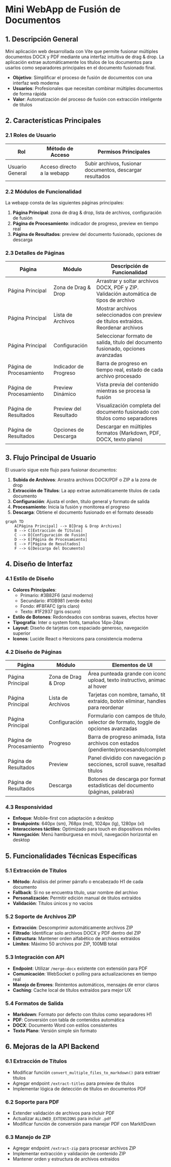 # Mini WebApp de Fusión de Documentos

## 1. Descripción General

Mini aplicación web desarrollada con Vite que permite fusionar múltiples documentos DOCX y PDF mediante una interfaz intuitiva de drag & drop. La aplicación extrae automáticamente los títulos de los documentos para usarlos como separadores principales en el documento fusionado final.

- **Objetivo**: Simplificar el proceso de fusión de documentos con una interfaz web moderna
- **Usuarios**: Profesionales que necesitan combinar múltiples documentos de forma rápida
- **Valor**: Automatización del proceso de fusión con extracción inteligente de títulos

## 2. Características Principales

### 2.1 Roles de Usuario

| Rol | Método de Acceso | Permisos Principales |
|-----|------------------|----------------------|
| Usuario General | Acceso directo a la webapp | Subir archivos, fusionar documentos, descargar resultados |

### 2.2 Módulos de Funcionalidad

La webapp consta de las siguientes páginas principales:

1. **Página Principal**: zona de drag & drop, lista de archivos, configuración de fusión
2. **Página de Procesamiento**: indicador de progreso, preview en tiempo real
3. **Página de Resultados**: preview del documento fusionado, opciones de descarga

### 2.3 Detalles de Páginas

| Página | Módulo | Descripción de Funcionalidad |
|--------|--------|------------------------------|
| Página Principal | Zona de Drag & Drop | Arrastrar y soltar archivos DOCX, PDF y ZIP. Validación automática de tipos de archivo |
| Página Principal | Lista de Archivos | Mostrar archivos seleccionados con preview de títulos extraídos. Reordenar archivos |
| Página Principal | Configuración | Seleccionar formato de salida, título del documento fusionado, opciones avanzadas |
| Página de Procesamiento | Indicador de Progreso | Barra de progreso en tiempo real, estado de cada archivo procesado |
| Página de Procesamiento | Preview Dinámico | Vista previa del contenido mientras se procesa la fusión |
| Página de Resultados | Preview del Resultado | Visualización completa del documento fusionado con títulos como separadores |
| Página de Resultados | Opciones de Descarga | Descargar en múltiples formatos (Markdown, PDF, DOCX, texto plano) |

## 3. Flujo Principal de Usuario

El usuario sigue este flujo para fusionar documentos:

1. **Subida de Archivos**: Arrastra archivos DOCX/PDF o ZIP a la zona de drop
2. **Extracción de Títulos**: La app extrae automáticamente títulos de cada documento
3. **Configuración**: Ajusta el orden, título general y formato de salida
4. **Procesamiento**: Inicia la fusión y monitorea el progreso
5. **Descarga**: Obtiene el documento fusionado en el formato deseado

```mermaid
graph TD
    A[Página Principal] --> B[Drag & Drop Archivos]
    B --> C[Extracción de Títulos]
    C --> D[Configuración de Fusión]
    D --> E[Página de Procesamiento]
    E --> F[Página de Resultados]
    F --> G[Descarga del Documento]
```

## 4. Diseño de Interfaz

### 4.1 Estilo de Diseño

- **Colores Principales**: 
  - Primario: #3B82F6 (azul moderno)
  - Secundario: #10B981 (verde éxito)
  - Fondo: #F8FAFC (gris claro)
  - Texto: #1F2937 (gris oscuro)
- **Estilo de Botones**: Redondeados con sombras suaves, efectos hover
- **Tipografía**: Inter o system fonts, tamaños 14px-24px
- **Layout**: Diseño de tarjetas con espaciado generoso, navegación superior
- **Iconos**: Lucide React o Heroicons para consistencia moderna

### 4.2 Diseño de Páginas

| Página | Módulo | Elementos de UI |
|--------|--------|----------------|
| Página Principal | Zona de Drag & Drop | Área punteada grande con icono de upload, texto instructivo, animación al hover |
| Página Principal | Lista de Archivos | Tarjetas con nombre, tamaño, título extraído, botón eliminar, handles para reordenar |
| Página Principal | Configuración | Formulario con campos de título, selector de formato, toggle de opciones avanzadas |
| Página de Procesamiento | Progreso | Barra de progreso animada, lista de archivos con estados (pendiente/procesando/completado) |
| Página de Resultados | Preview | Panel dividido con navegación por secciones, scroll suave, resaltado de títulos |
| Página de Resultados | Descarga | Botones de descarga por formato, estadísticas del documento (páginas, palabras) |

### 4.3 Responsividad

- **Enfoque**: Mobile-first con adaptación a desktop
- **Breakpoints**: 640px (sm), 768px (md), 1024px (lg), 1280px (xl)
- **Interacciones táctiles**: Optimizado para touch en dispositivos móviles
- **Navegación**: Menú hamburguesa en móvil, navegación horizontal en desktop

## 5. Funcionalidades Técnicas Específicas

### 5.1 Extracción de Títulos

- **Método**: Análisis del primer párrafo o encabezado H1 de cada documento
- **Fallback**: Si no se encuentra título, usar nombre del archivo
- **Personalización**: Permitir edición manual de títulos extraídos
- **Validación**: Títulos únicos y no vacíos

### 5.2 Soporte de Archivos ZIP

- **Extracción**: Descomprimir automáticamente archivos ZIP
- **Filtrado**: Identificar solo archivos DOCX y PDF dentro del ZIP
- **Estructura**: Mantener orden alfabético de archivos extraídos
- **Límites**: Máximo 50 archivos por ZIP, 100MB total

### 5.3 Integración con API

- **Endpoint**: Utilizar `/merge-docx` existente con extensión para PDF
- **Comunicación**: WebSocket o polling para actualizaciones en tiempo real
- **Manejo de Errores**: Reintentos automáticos, mensajes de error claros
- **Caching**: Cache local de títulos extraídos para mejor UX

### 5.4 Formatos de Salida

- **Markdown**: Formato por defecto con títulos como separadores H1
- **PDF**: Conversión con tabla de contenidos automática
- **DOCX**: Documento Word con estilos consistentes
- **Texto Plano**: Versión simple sin formato

## 6. Mejoras de la API Backend

### 6.1 Extracción de Títulos

- Modificar función `convert_multiple_files_to_markdown()` para extraer títulos
- Agregar endpoint `/extract-titles` para preview de títulos
- Implementar lógica de detección de títulos en documentos PDF

### 6.2 Soporte para PDF

- Extender validación de archivos para incluir PDF
- Actualizar `ALLOWED_EXTENSIONS` para incluir `.pdf`
- Modificar función de conversión para manejar PDF con MarkItDown

### 6.3 Manejo de ZIP

- Agregar endpoint `/extract-zip` para procesar archivos ZIP
- Implementar extracción y validación de contenido ZIP
- Mantener orden y estructura de archivos extraídos